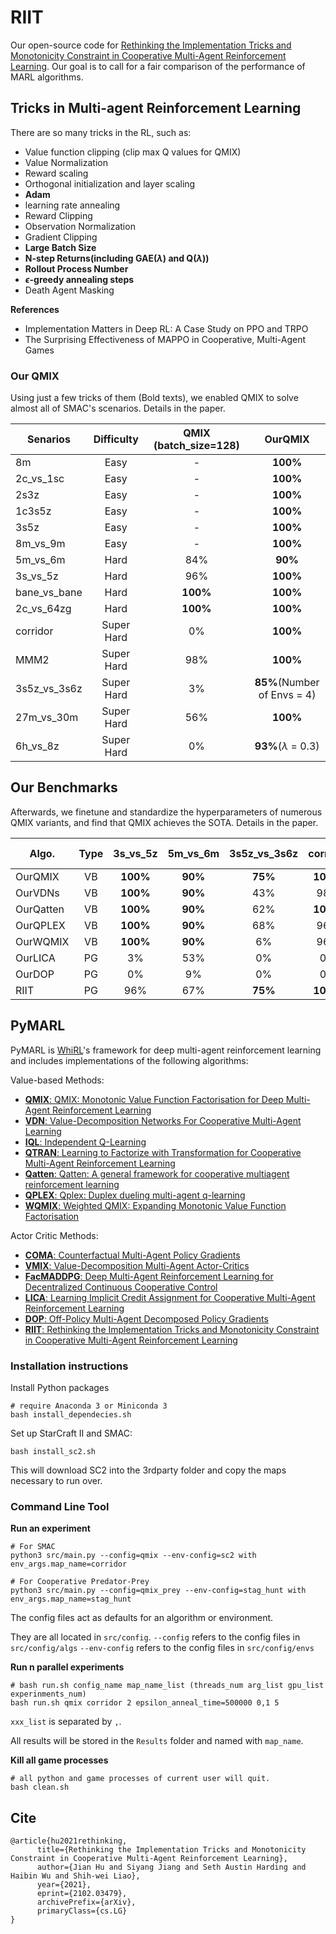 # RIIT
Our open-source code for [Rethinking the Implementation Tricks and Monotonicity Constraint in Cooperative Multi-Agent Reinforcement Learning](https://arxiv.org/abs/2102.03479). Our goal is to call for a fair comparison of the performance of MARL algorithms.

## Tricks in Multi-agent Reinforcement Learning
There are so many tricks in the RL, such as:
- Value function clipping (clip max Q values for QMIX)
- Value Normalization
- Reward scaling
- Orthogonal initialization and layer scaling
- **Adam** 
- learning rate annealing
- Reward Clipping
- Observation Normalization
- Gradient Clipping
- **Large Batch Size**
- **N-step Returns(including GAE($\lambda$) and Q($\lambda$))**
- **Rollout Process Number**
- **$\epsilon$-greedy annealing steps**
- Death Agent Masking

**References**
- Implementation Matters in Deep RL: A Case Study on PPO and TRPO
- The Surprising Effectiveness of MAPPO in Cooperative, Multi-Agent Games

### Our QMIX
Using just a few tricks of them (Bold texts), we enabled QMIX to solve almost all of SMAC's scenarios. Details in the paper.


| Senarios       | Difficulty |      QMIX (batch_size=128)      |               OurQMIX              |
|----------------|:----------:|:--------------:|:----------------------------------:|
| 8m    |    Easy    |      -      |           **100\%**          |
| 2c_vs_1sc     |    Easy    |      -      |          **100\%**          |
| 2s3z |    Easy    |-|          **100\%**          |
| 1c3s5z   |    Easy    |-|          **100\%**          |
| 3s5z       |  Easy |      -      |          **100\%**          |
| 8m_vs_9m           |  Easy |      -      |          **100\%**          |
| 5m_vs_6m     |    Hard    |      84%      |           **90\%**          |
| 3s_vs_5z     |    Hard    |      96%      |          **100\%**          |
| bane_vs_bane |    Hard    |**100\%**|          **100\%**          |
| 2c_vs_64zg   |    Hard    |**100\%**|          **100\%**          |
| corridor       | Super Hard |       0%      |          **100\%**          |
| MMM2           | Super Hard |      98%      |          **100\%**          |
| 3s5z_vs_3s6z | Super Hard |       3%      |**85\%**(Number of Envs = 4) |
| 27m_vs_30m   | Super Hard |      56%      |          **100\%**          |
| 6h_vs_8z     | Super Hard |       0%      |  **93\%**($\lambda$ = 0.3)  |


## Our Benchmarks
Afterwards, we finetune and standardize the hyperparameters of numerous QMIX variants, and find that QMIX achieves the SOTA.  Details in the paper.

| Algo.     | Type |  3s_vs_5z |   5m_vs_6m  | 3s5z_vs_3s6z |    corridor    |   6h_vs_8z  |      MMM2      |      Predator-Prey     |
|-----------|:----:|:----:|:-------------:|:--------------:|:--------------:|:-------------:|:--------------:|:-----------:|
| OurQMIX   |  VB  |  **100%** | **90%** |  **75%** | **100%** |      84%     | **100%** | **40** |
| OurVDNs   |  VB  |  **100%**  | **90%** |      43%      |      98%      | **87%** |      96%      |      39     |
| OurQatten |  VB  |  **100%** | **90%** |      62%      | **100%** |      68%     | **100%** |      -      |
| OurQPLEX  |  VB  | **100%** | **90%** |      68%      |      96%      |      78%     | **100%** |      39     |
| OurWQMIX  |  VB  | **100%** | **90%** |       6%      |      96%      |      78%     |      23%      |      39     |
| OurLICA   |  PG  | 3% |      53%     |       0%      |       0%      |      4%      |       0%      |      30     |
| OurDOP    |  PG  | 0% |      9%      |       0%      |       0%      |      1%      |       0%      |      32     |
| RIIT      |  PG  | 96% |      67%     |  **75%** | **100%** |      19%     | **100**% |      38     |


## PyMARL

PyMARL is [WhiRL](http://whirl.cs.ox.ac.uk)'s framework for deep multi-agent reinforcement learning and includes implementations of the following algorithms:

Value-based Methods:

- [**QMIX**: QMIX: Monotonic Value Function Factorisation for Deep Multi-Agent Reinforcement Learning](https://arxiv.org/abs/1803.11485)
- [**VDN**: Value-Decomposition Networks For Cooperative Multi-Agent Learning](https://arxiv.org/abs/1706.05296) 
- [**IQL**: Independent Q-Learning](https://arxiv.org/abs/1511.08779)
- [**QTRAN**: Learning to Factorize with Transformation for Cooperative Multi-Agent Reinforcement Learning](https://arxiv.org/abs/1905.05408)
- [**Qatten**: Qatten: A general framework for cooperative multiagent reinforcement learning](https://arxiv.org/abs/2002.03939)
- [**QPLEX**: Qplex: Duplex dueling multi-agent q-learning](https://arxiv.org/abs/2008.01062)
- [**WQMIX**: Weighted QMIX: Expanding Monotonic Value Function Factorisation](https://arxiv.org/abs/2006.10800)

Actor Critic Methods:

- [**COMA**: Counterfactual Multi-Agent Policy Gradients](https://arxiv.org/abs/1705.08926)
- [**VMIX**: Value-Decomposition Multi-Agent Actor-Critics](https://arxiv.org/abs/2007.12306)
- [**FacMADDPG**: Deep Multi-Agent Reinforcement Learning for Decentralized Continuous Cooperative Control](https://arxiv.org/abs/2003.06709)
- [**LICA**: Learning Implicit Credit Assignment for Cooperative Multi-Agent Reinforcement Learning](https://arxiv.org/abs/2007.02529)
- [**DOP**: Off-Policy Multi-Agent Decomposed Policy Gradients](https://arxiv.org/abs/2007.12322)
- [**RIIT**: Rethinking the Implementation Tricks and Monotonicity Constraint in Cooperative Multi-Agent Reinforcement Learning](https://arxiv.org/abs/2102.03479)

### Installation instructions

Install Python packages
```shell
# require Anaconda 3 or Miniconda 3
bash install_dependecies.sh
```

Set up StarCraft II and SMAC:
```shell
bash install_sc2.sh
```

This will download SC2 into the 3rdparty folder and copy the maps necessary to run over.

### Command Line Tool

**Run an experiment**

```shell
# For SMAC
python3 src/main.py --config=qmix --env-config=sc2 with env_args.map_name=corridor
```

```shell
# For Cooperative Predator-Prey
python3 src/main.py --config=qmix_prey --env-config=stag_hunt with env_args.map_name=stag_hunt
```

The config files act as defaults for an algorithm or environment. 

They are all located in `src/config`.
`--config` refers to the config files in `src/config/algs`
`--env-config` refers to the config files in `src/config/envs`

**Run n parallel experiments**

```shell
# bash run.sh config_name map_name_list (threads_num arg_list gpu_list experinments_num)
bash run.sh qmix corridor 2 epsilon_anneal_time=500000 0,1 5
```

`xxx_list` is separated by `,`.

All results will be stored in the `Results` folder and named with `map_name`.

**Kill all game processes**

```shell
# all python and game processes of current user will quit.
bash clean.sh
```

## Cite
```
@article{hu2021rethinking,
      title={Rethinking the Implementation Tricks and Monotonicity Constraint in Cooperative Multi-Agent Reinforcement Learning}, 
      author={Jian Hu and Siyang Jiang and Seth Austin Harding and Haibin Wu and Shih-wei Liao},
      year={2021},
      eprint={2102.03479},
      archivePrefix={arXiv},
      primaryClass={cs.LG}
}
```

